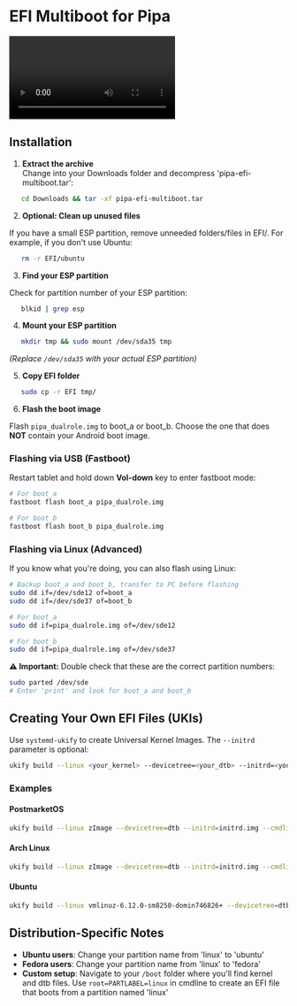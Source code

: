 # EFI Multiboot for Pipa

![Usage](https://github.com/TheMojoMan/xiaomi-pipa/blob/main/pipa-efi-multiboot.mov)

## Installation

1. **Extract the archive**  
Change into your Downloads folder and decompress 'pipa-efi-multiboot.tar':

```bash
   cd Downloads && tar -xf pipa-efi-multiboot.tar
```
2. **Optional: Clean up unused files**  

If you have a small ESP partition, remove unneeded folders/files in EFI/. For example, if you don't use Ubuntu:

```bash
   rm -r EFI/ubuntu
```
3. **Find your ESP partition**  

Check for partition number of your ESP partition:

```bash
   blkid | grep esp
```

4. **Mount your ESP partition**  

```bash
   mkdir tmp && sudo mount /dev/sda35 tmp
```

*(Replace `/dev/sda35` with your actual ESP partition)*

5. **Copy EFI folder**  

```bash
   sudo cp -r EFI tmp/
```

6. **Flash the boot image**  

Flash `pipa_dualrole.img` to boot_a or boot_b. Choose the one that does **NOT** contain your Android boot image.

### Flashing via USB (Fastboot)

Restart tablet and hold down **Vol-down** key to enter fastboot mode:

```bash
# For boot_a
fastboot flash boot_a pipa_dualrole.img

# For boot_b
fastboot flash boot_b pipa_dualrole.img
```
### Flashing via Linux (Advanced)

If you know what you're doing, you can also flash using Linux:

```bash
# Backup boot_a and boot_b, transfer to PC before flashing
sudo dd if=/dev/sde12 of=boot_a
sudo dd if=/dev/sde37 of=boot_b

# For boot_a
sudo dd if=pipa_dualrole.img of=/dev/sde12

# For boot_b
sudo dd if=pipa_dualrole.img of=/dev/sde37
```

**⚠️ Important:** Double check that these are the correct partition numbers:

```bash
sudo parted /dev/sde
# Enter 'print' and look for boot_a and boot_b
```

## Creating Your Own EFI Files (UKIs)

Use `systemd-ukify` to create Universal Kernel Images. The `--initrd` parameter is optional:

```bash
ukify build --linux <your_kernel> --devicetree=<your_dtb> --initrd=<your_initrd.img> --cmdline="<cmds_to_boot_your_linux_image>" -o <name_of_efi_file_that_will_be_created>
```

### Examples

#### PostmarketOS

```bash
ukify build --linux zImage --devicetree=dtb --initrd=initrd.img --cmdline="quiet pmos_boot_uuid=054bf566-ce53-4e59-bfe1-732bdbb9f12f pmos_root_uuid=615c6c38-6b97-46fa-826b-39a482799856 pmos_rootfsopts=defaults fbcon=rotate:1" -o pmos_6.14.2.efi
```

#### Arch Linux
```bash
ukify build --linux zImage --devicetree=dtb --initrd=initrd.img --cmdline="noquiet loglevel=0 fbcon=rotate:1 root=LABEL=arch_rootfs rw" -o arch_6.14.2.efi

```

#### Ubuntu

```bash
ukify build --linux vmlinuz-6.12.0-sm8250-domin746826+ --devicetree=dtb-6.12.0-sm8250-domin746826+ --cmdline="noquiet loglevel=0 fbcon=rotate:1 root=PARTLABEL=ubuntu rw" -o ubuntu_6.12.0.efi
```

## Distribution-Specific Notes

- **Ubuntu users**: Change your partition name from 'linux' to 'ubuntu'
- **Fedora users**: Change your partition name from 'linux' to 'fedora'  
- **Custom setup**: Navigate to your `/boot` folder where you'll find kernel and dtb files. Use `root=PARTLABEL=linux` in cmdline to create an EFI file that boots from a partition named 'linux'
